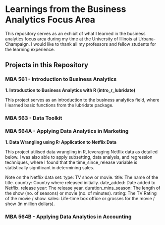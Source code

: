 # Learnings from the Business Analytics Focus Area
This repository serves as an exhibit of what I learned in the business analytics focus area during my time at the University of Illinois at Urbana-Champaign. I would like to thank all my professors and fellow students for the learning experience.

## Projects in this Repository

### MBA 561 - Introduction to Business Analytics

**1. Introduction to Business Analytics with R (intro_r_lubridate)**

This project serves as an introduction to the business analytics field, where I learned basic functions from the lubridate package. 


### MBA 563 - Data Toolkit

### MBA 564A - Applying Data Analytics in Marketing
**1. Data Wrangling using R: Application to Netflix Data**

This project utilised data wrangling in R, leveraging Netflix data as detailed below. I was also able to apply subsetting, data analysis, and regression techniques, where I found that the time_since_release variable is statistically significant in determining sales.

Note on the Netflix data set:
type: TV show or movie.
title: The name of the title.
country: Country where released initially. 
date_added: Date added to Netflix.
release year: The release year.
duration_mins_season: The length of the show (no. of seasons) or movie (no. of minutes).
rating: The TV Rating of the movie / show.
sales: Life-time box office or grosses for the movie / show (in million dollars).

### MBA 564B - Applying Data Analytics in Accounting
